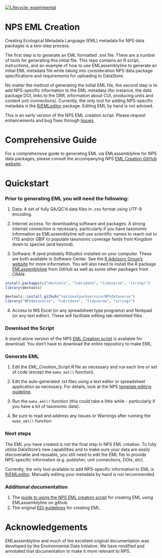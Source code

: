 
<!-- README.md is generated from README.Rmd. Please edit that file -->
<!-- badges: start -->

[![Lifecycle:
experimental](https://img.shields.io/badge/lifecycle-experimental-orange.svg)](https://www.tidyverse.org/lifecycle/#experimental)
<!-- badges: end -->

# NPS EML Creation

Creating Ecological Metadata Language (EML) metadata for NPS data
packages is a two-step process.

The first step is to generate an EML formatted .xml file. There are a
number of tools for generating this initial file. This repo contains an
R script, instructions, and an example of how to use EMLassemblyline to
generate an initial EML metadata file while taking into consideration
NPS data package specifications and requirements for uploading to
DataStore.

No matter the method of generating the initial EML file, the second step
is to add NPS-specific information to the EML metadata (for instance,
the data package DOI, links to the DRR, information about CUI, producing
units and content unit connections). Currently, the only tool for adding
NPS-specific metadata is the
[R/EMLeditor](https://github.com/nationalparkservice/EMLeditor) package.
Editing EML by hand is not advised.

This is an early version of the NPS EML creation script. Please request
enhancements and bug fixes through
[Issues](https://github.com/nationalparkservice/NPS_EML_Template/issues).

# Comprehensive Guide

For a comprehensive guide to generating EML via EMLassemblyline for NPS
data packages, please consult the accompanying NPS [EML Creation GitHub
website](https://nationalparkservice.github.io/NPS_EML_Script/).

# Quickstart

### Prior to generating EML you will need the following:

1)  Data: A set of fully QA/QC’d data files in .csv format using UTF-8
    encoding.

2)  Internet access: for downloading software and packages. A strong
    internet connection is necessary, particularly if you have taxonomic
    information as EMLassemblyline will use scientific names to reach
    out to ITIS and/or GBIF to populate taxonomic coverage fields from
    Kingdom down to species (and beyond).

3)  Software: R (and probably RStudio) installed on your computer. These
    are both available in Software Center. See the [R Advisory Group’s
    website](https://doimspp.sharepoint.com/sites/nps-nrss-imdiv/SitePages/R-Adv.aspx)
    for more information. You will also need to install the R package
    [EMLassemblyline](https://github.com/EDIorg/EMLassemblyline) from
    GitHub as well as some other packages from CRAN:

``` r
install.packages(c("devtools", "lubridate", "tidyverse", "stringr")
library(devtools)

devtools::install_github("nationalparkservice/NPSdataverse")
library("NPSdataverse", "lubridate", "tidyverse", "stringr")
```

4)  Access to MS Excel (or any spreadsheet type programs) and Notepad
    (or any text editor). These will facilitate editing tab-delimited
    files.

### Download the Script

A stand-alone version of the NPS [EML Creation
script](https://downgit.github.io/#/home?url=https://github.com/nationalparkservice/NPS_EML_Script/blob/main/EML_Creation_Script.R)
is available for download. You don’t have to download the entire
repository to make EML.

### Generate EML

1)  Edit the *EML_Creation_Script.R* file as necessary and run each line
    or set of code (except the `make_eml()` function).

2)  Edit the auto-generated .txt files using a text editor or
    spreadsheet application as necessary. For details, look at the NPS
    [template editing
    guideline](https://nationalparkservice.github.io/NPS_EML_Script/edit_tmplts.html).

3)  Run the `make_eml()` function (this could take a little while -
    particularly if you have a lot of taxonomic data).

4)  Be sure to read and address any Issues or Warnings after running the
    `make_eml()` function

### Next steps

The EML you have created is not the final step in NPS EML creation. To
fully utilize DataStore’s new capabilities and to make sure your data
are easily discoverable and reusable, you still need to edit the EML
file to provide NPS-specific information (e.g. publisher, unit
connections, DOIs, etc).

Currently, the only tool available to add NPS-specific information to
EML is [R/EMLeditor](https://github.com/nationalparkservice/EMLeditor).
Manually editing your metadata by hand is not recommended.

### Additional documentation

1)  The [guide to using the NPS EML creation
    script](https://nationalparkservice.github.io/NPS_EML_Script/) for
    creating EML using EMLassemblyline on github.
2)  The original [EDI
    guidelines](https://ediorg.github.io/EMLassemblyline/articles/edit_tmplts.html)
    for creating EML.

# Acknowledgements

EMLassemblyline and much of the excellent original documentation was
developed by the Environmental Data Initiative. We have modified and
annotated that documentation to make it more relevant to NPS.
